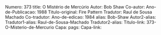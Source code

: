 Numero: 373
title: O Mistério de Mercúrio
Autor: Bob Shaw
Co-autor: 
Ano-de-Publicacao: 1988
Titulo-original: Fire Pattern
Tradutor: Raul de Sousa Machado
Co-tradutor: 
Ano-de-edicao: 1984
alias: Bob-Shaw
Autor2-alias: 
Tradutor1-alias: Raul-de-Sousa-Machado
Tradutor2-alias: 
Titulo-link: 373-O-Misterio-de-Mercurio
Capa: 
pags: 
Capa-link: 